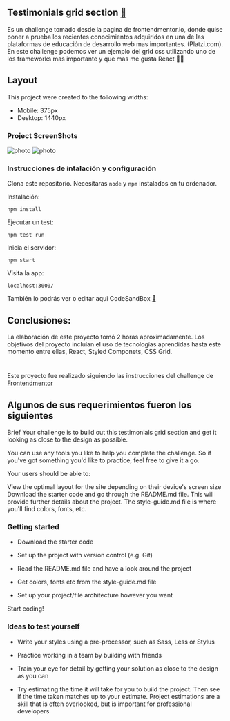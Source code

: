 ## Testimonials grid section [🔗](https://testimonials-grid-section-eg.vercel.app/)

Es un challenge tomado desde la pagina de frontendmentor.io, donde quise poner a prueba los recientes conocimientos adquiridos en una de las plataformas de educación de desarrollo web mas importantes. (Platzi.com). En este challenge podemos ver un ejemplo del grid css utilizando uno de los frameworks mas importante y que mas me gusta React 🚀🌟

## Layout

This project were created to the following widths:

- Mobile: 375px
- Desktop: 1440px

### Project ScreenShots

![photo](https://github.com/eduardoguette/testimonials-grid-section/blob/main/src/images/grid-mobile.jpg?raw=true)
![photo](https://github.com/eduardoguette/testimonials-grid-section/blob/main/src/images/grid-desktop.jpg?raw=true)

### Instrucciones de intalación y configuración

Clona este repositorio. Necesitaras `node` y `npm` instalados en tu ordenador.

Instalación:

`npm install`

Ejecutar un test:

`npm test run`

Inicia el servidor:

`npm start`

Visita la app:

`localhost:3000/`

También lo podrás ver o editar aqui CodeSandBox [🔗](https://codesandbox.io/s/github/eduardoguette/testimonials-grid-section)

## Conclusiones:

La elaboración de este proyecto tomó 2 horas aproximadamente. Los objetivos del proyecto incluían el uso de tecnologías aprendidas hasta este momento entre ellas, React, Styled Componets, CSS Grid.

#

Este proyecto fue realizado siguiendo las instrucciones del challenge de [Frontendmentor](https://www.frontendmentor.io/challenges/url-shortening-api-landing-page-2ce3ob-G)

## Algunos de sus requerimientos fueron los siguientes

Brief
Your challenge is to build out this testimonials grid section and get it looking as close to the design as possible.

You can use any tools you like to help you complete the challenge. So if you've got something you'd like to practice, feel free to give it a go.

Your users should be able to:

View the optimal layout for the site depending on their device's screen size
Download the starter code and go through the README.md file. This will provide further details about the project. The style-guide.md file is where you'll find colors, fonts, etc.

### Getting started

- Download the starter code
- Set up the project with version control (e.g. Git)

- Read the README.md file and have a look around the project

- Get colors, fonts etc from the style-guide.md file

- Set up your project/file architecture however you want

Start coding!

### Ideas to test yourself

- Write your styles using a pre-processor, such as Sass, Less or Stylus

- Practice working in a team by building with friends

- Train your eye for detail by getting your solution as close to the design as you can

- Try estimating the time it will take for you to build the project. Then see if the time taken matches up to your estimate. Project estimations are a skill that is often overlooked, but is important for professional developers
